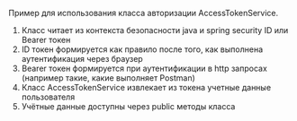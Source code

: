 Пример для использования класса авторизации AccessTokenService.

1. Класс читает из контекста безопасности java и spring security ID или Bearer токен
2. ID токен формируется как правило после того, как выполнена аутентификация через браузер
3. Bearer токен формируется при аутентификации в http запросах (например такие, какие выполняет Postman)
4. Класс AccessTokenService извлекает из токена учетные данные пользователя
5. Учётные данные доступны через public методы класса

